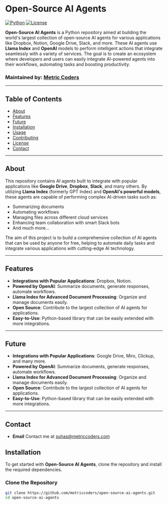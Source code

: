 # Open-Source AI Agents

[![Python](https://img.shields.io/badge/Python-3.x-blue.svg)](https://www.python.org/)
[![License](https://img.shields.io/badge/License-MIT-green.svg)](LICENSE)

**Open-Source AI Agents** is a Python repository aimed at building the world's largest collection of open-source AI agents for various applications like Dropbox, Notion, Google Drive, Slack, and more. These AI agents use **Llama Index** and **OpenAI** models to perform intelligent actions that integrate seamlessly with a variety of services. The goal is to create an ecosystem where developers and users can easily integrate AI-powered agents into their workflows, automating tasks and boosting productivity.

### Maintained by: [Metric Coders](https://github.com/metriccoders)

---

## Table of Contents
- [About](#about)
- [Features](#features)
- [Future](#future)
- [Installation](#installation)
- [Usage](#usage)
- [Contributing](#contributing)
- [License](#license)
- [Contact](#contact)

---

## About

This repository contains AI agents built to integrate with popular applications like **Google Drive**, **Dropbox**, **Slack**, and many others. By utilizing **Llama Index** (formerly GPT Index) and **OpenAI's powerful models**, these agents are capable of performing complex AI-driven tasks such as:

- Summarizing documents
- Automating workflows
- Managing files across different cloud services
- Enhancing team collaboration with smart Slack bots
- And much more...

The aim of this project is to build a comprehensive collection of AI agents that can be used by anyone for free, helping to automate daily tasks and integrate various applications with cutting-edge AI technology.

---

## Features

- **Integrations with Popular Applications**: Dropbox, Notion.
- **Powered by OpenAI**: Summarize documents, generate responses, automate workflows.
- **Llama Index for Advanced Document Processing**: Organize and manage documents easily.
- **Open Source**: Contribute to the largest collection of AI agents for applications.
- **Easy-to-Use**: Python-based library that can be easily extended with more integrations.

---

## Future

- **Integrations with Popular Applications**: Google Drive, Miro, Clickup, and many more.
- **Powered by OpenAI**: Summarize documents, generate responses, automate workflows.
- **Llama Index for Advanced Document Processing**: Organize and manage documents easily.
- **Open Source**: Contribute to the largest collection of AI agents for applications.
- **Easy-to-Use**: Python-based library that can be easily extended with more integrations.

---

## Contact
- **Email** Contact me at suhas@metriccoders.com

## Installation

To get started with **Open-Source AI Agents**, clone the repository and install the required dependencies.

### Clone the Repository

```bash
git clone https://github.com/metriccoders/open-source-ai-agents.git
cd open-source-ai-agents
